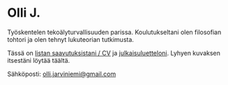 # Olli J.

Työskentelen tekoälyturvallisuuden parissa. Koulutukseltani olen filosofian tohtori ja olen tehnyt lukuteorian tutkimusta.

Tässä on [listan saavutuksistani / CV](https://ollij.fi/CV) ja [julkaisuluetteloni](https://ollij.fi/tutkimus). Lyhyen kuvaksen itsestäni löytää täältä.

Sähköposti: olli.jarviniemi@gmail.com


